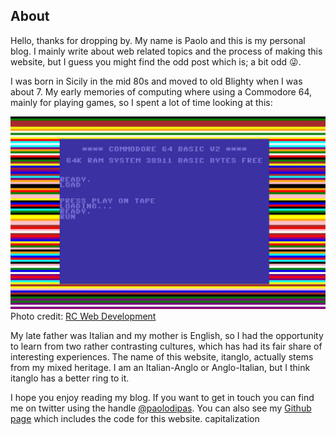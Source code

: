 ## About

Hello, thanks for dropping by. My name is Paolo and this is my personal blog. I mainly write about web related topics and the process of making this website, but I guess you might find the odd post which is; a bit odd 😜.
        
I was born in Sicily in the mid 80s and moved to old Blighty when I was about 7. My early memories of computing where using a Commodore 64, mainly for playing games, so I spent a lot of time looking at this:

![A screenshot of a Commodore 64 loading screen](./images/c64-screen.jpg)
Photo credit: [RC Web Development](http://www.rcwebdev.co.uk/view-client/c64-loading-screen-simulator)

My late father was Italian and my mother is English, so I had the opportunity to learn from two rather contrasting cultures, which has had its fair share of interesting experiences. The name of this website, itanglo, actually stems from my mixed heritage. I am an Italian-Anglo or Anglo-Italian, but I think itanglo has a better ring to it.

I hope you enjoy reading my blog. If you want to get in touch you can find me on twitter using the handle [@paolodipas](https://twitter.com/paolodipas). You can also see my [Github page](https://github.com/pdp2) which includes the code for this website. capitalization 
